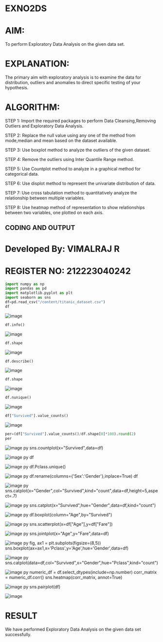 # EXNO2DS
# AIM:
To perform Exploratory Data Analysis on the given data set.
      
# EXPLANATION:
  The primary aim with exploratory analysis is to examine the data for distribution, outliers and anomalies to direct specific testing of your hypothesis.
  
# ALGORITHM:
STEP 1: Import the required packages to perform Data Cleansing,Removing Outliers and Exploratory Data Analysis.

STEP 2: Replace the null value using any one of the method from mode,median and mean based on the dataset available.

STEP 3: Use boxplot method to analyze the outliers of the given dataset.

STEP 4: Remove the outliers using Inter Quantile Range method.

STEP 5: Use Countplot method to analyze in a graphical method for categorical data.

STEP 6: Use displot method to represent the univariate distribution of data.

STEP 7: Use cross tabulation method to quantitatively analyze the relationship between multiple variables.

STEP 8: Use heatmap method of representation to show relationships between two variables, one plotted on each axis.

## CODING AND OUTPUT
# Developed By: VIMALRAJ R
# REGISTER  NO: 212223040242
```py
import numpy as np
import pandas as pd
import matplotlib.pyplot as plt
import seaborn as sns
df=pd.read_csv("/content/titanic_dataset.csv")
df
```
![image](https://github.com/user-attachments/assets/9df3b6ee-cde2-471b-853f-757c6084c1f4)
```py
df.info()
```
![image](https://github.com/user-attachments/assets/79123962-b784-42d5-b436-754268388e9c)
```py
df.shape
```
![image](https://github.com/user-attachments/assets/40d7e572-65b0-4fb6-9e45-1240f88bafc9)
```py
df.describe()
```
![image](https://github.com/user-attachments/assets/efdd96e6-928c-435f-9045-3bc1c1837fcc)
```py
df.shape
```
![image](https://github.com/user-attachments/assets/f06ec038-64c5-49bf-b018-1e358629a2ac)
```py
df.nunique()
```
![image](https://github.com/user-attachments/assets/1e51651f-6336-4f9b-a298-ee6d8334f038)
```py
df["Survived"].value_counts()
```
![image](https://github.com/user-attachments/assets/2c991851-4d1a-4bf9-8a97-fd1ed33d6c4a)
```py
per=(df["Survived"].value_counts()/df.shape[0]*100).round(2)
per
```
![image](https://github.com/user-attachments/assets/bebac8b7-01e9-464d-bbae-a983d8c3c469)
py
sns.countplot(x="Survived",data=df)

![image](https://github.com/user-attachments/assets/b7b83a3d-3b64-4939-ad4f-99def1ce476e)
py
df

![image](https://github.com/user-attachments/assets/779eb9b5-2a7a-420a-a2dd-dfc55c59a05a)
py
df.Pclass.unique()

![image](https://github.com/user-attachments/assets/282eee5e-dce4-4d26-843c-5964a2ecb85c)
py
df.rename(columns={'Sex':'Gender'},inplace=True)
df

![image](https://github.com/user-attachments/assets/f02bda5c-c96d-41e7-82fa-878fc083cf07)
py
 sns.catplot(x="Gender",col="Survived",kind="count",data=df,height=5,aspect=.7)

![image](https://github.com/user-attachments/assets/eb125a7d-0442-4a2c-9c60-6bfedd5d5326)
py
 sns.catplot(x="Survived",hue="Gender",data=df,kind="count")

![image](https://github.com/user-attachments/assets/b093977b-4709-4f98-b540-8e130f8eb11a)
py
df.boxplot(column="Age",by="Survived")

![image](https://github.com/user-attachments/assets/11f1657f-a10d-4865-b0cf-cc12b60ba0d4)
py
sns.scatterplot(x=df["Age"],y=df["Fare"])

![image](https://github.com/user-attachments/assets/8d695780-ed5e-4497-aaba-113618c41086)
py
sns.jointplot(x="Age",y="Fare",data=df)

![image](https://github.com/user-attachments/assets/f529f34c-d577-4a9a-b9cd-675b52d5deaf)
py
fig, ax1 = plt.subplots(figsize=(8,5))
sns.boxplot(ax=ax1,x='Pclass',y='Age',hue='Gender',data=df)

![image](https://github.com/user-attachments/assets/f965001f-7193-4399-823c-69751bde4027)
py
 sns.catplot(data=df,col="Survived",x="Gender",hue="Pclass",kind="count")

![image](https://github.com/user-attachments/assets/27b36b0e-b86f-4d7e-bc82-104c8af5ab19)
py
numeric_df = df.select_dtypes(include=np.number)
corr_matrix = numeric_df.corr()
sns.heatmap(corr_matrix, annot=True)

![image](https://github.com/user-attachments/assets/12b79584-a05c-4774-be87-4840505024ff)
py
sns.pairplot(df)

![image](https://github.com/user-attachments/assets/2ea67bc7-8ca1-4beb-b539-16fd628101d1)

# RESULT
We have performed Exploratory Data Analysis on the given data set successfully.
